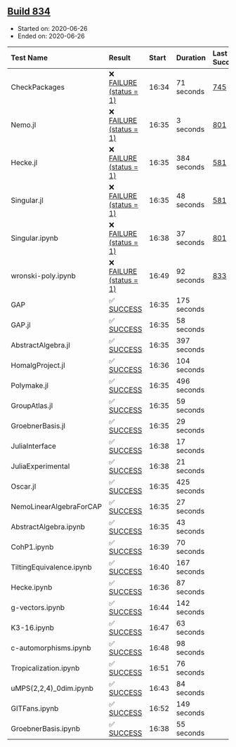 ## [Build 834](https://oscarci.mathematik.uni-kl.de/job/oscar-julia-1.4/834/)

* Started on: 2020-06-26
* Ended on: 2020-06-26

| Test Name    | Result | Start | Duration | Last Success | First Failure |
|:-------------|:-------|:------|:---------|:-------------|:--------------|
| CheckPackages | ❌ [FAILURE (status = 1)](https://oscarci.mathematik.uni-kl.de/job/oscar-julia-1.4/834/artifact/logs/build-834/CheckPackages.log) | 16:34 | 71 seconds | [745](https://oscarci.mathematik.uni-kl.de/job/oscar-julia-1.4/745/) | [746](https://oscarci.mathematik.uni-kl.de/job/oscar-julia-1.4/746/) |
| Nemo.jl | ❌ [FAILURE (status = 1)](https://oscarci.mathematik.uni-kl.de/job/oscar-julia-1.4/834/artifact/logs/build-834/Nemo.jl.log) | 16:35 | 3 seconds | [801](https://oscarci.mathematik.uni-kl.de/job/oscar-julia-1.4/801/) | [802](https://oscarci.mathematik.uni-kl.de/job/oscar-julia-1.4/802/) |
| Hecke.jl | ❌ [FAILURE (status = 1)](https://oscarci.mathematik.uni-kl.de/job/oscar-julia-1.4/834/artifact/logs/build-834/Hecke.jl.log) | 16:35 | 384 seconds | [581](https://oscarci.mathematik.uni-kl.de/job/oscar-julia-1.4/581/) | [582](https://oscarci.mathematik.uni-kl.de/job/oscar-julia-1.4/582/) |
| Singular.jl | ❌ [FAILURE (status = 1)](https://oscarci.mathematik.uni-kl.de/job/oscar-julia-1.4/834/artifact/logs/build-834/Singular.jl.log) | 16:35 | 48 seconds | [581](https://oscarci.mathematik.uni-kl.de/job/oscar-julia-1.4/581/) | [582](https://oscarci.mathematik.uni-kl.de/job/oscar-julia-1.4/582/) |
| Singular.ipynb | ❌ [FAILURE (status = 1)](https://oscarci.mathematik.uni-kl.de/job/oscar-julia-1.4/834/artifact/logs/build-834/Singular.ipynb.log) | 16:38 | 37 seconds | [801](https://oscarci.mathematik.uni-kl.de/job/oscar-julia-1.4/801/) | [802](https://oscarci.mathematik.uni-kl.de/job/oscar-julia-1.4/802/) |
| wronski-poly.ipynb | ❌ [FAILURE (status = 1)](https://oscarci.mathematik.uni-kl.de/job/oscar-julia-1.4/834/artifact/logs/build-834/wronski-poly.ipynb.log) | 16:49 | 92 seconds | [833](https://oscarci.mathematik.uni-kl.de/job/oscar-julia-1.4/833/) | [834](https://oscarci.mathematik.uni-kl.de/job/oscar-julia-1.4/834/) |
| GAP | ✅ [SUCCESS](https://oscarci.mathematik.uni-kl.de/job/oscar-julia-1.4/834/artifact/logs/build-834/GAP.log) | 16:35 | 175 seconds |  |  |
| GAP.jl | ✅ [SUCCESS](https://oscarci.mathematik.uni-kl.de/job/oscar-julia-1.4/834/artifact/logs/build-834/GAP.jl.log) | 16:35 | 58 seconds |  |  |
| AbstractAlgebra.jl | ✅ [SUCCESS](https://oscarci.mathematik.uni-kl.de/job/oscar-julia-1.4/834/artifact/logs/build-834/AbstractAlgebra.jl.log) | 16:35 | 397 seconds |  |  |
| HomalgProject.jl | ✅ [SUCCESS](https://oscarci.mathematik.uni-kl.de/job/oscar-julia-1.4/834/artifact/logs/build-834/HomalgProject.jl.log) | 16:36 | 104 seconds |  |  |
| Polymake.jl | ✅ [SUCCESS](https://oscarci.mathematik.uni-kl.de/job/oscar-julia-1.4/834/artifact/logs/build-834/Polymake.jl.log) | 16:35 | 496 seconds |  |  |
| GroupAtlas.jl | ✅ [SUCCESS](https://oscarci.mathematik.uni-kl.de/job/oscar-julia-1.4/834/artifact/logs/build-834/GroupAtlas.jl.log) | 16:35 | 59 seconds |  |  |
| GroebnerBasis.jl | ✅ [SUCCESS](https://oscarci.mathematik.uni-kl.de/job/oscar-julia-1.4/834/artifact/logs/build-834/GroebnerBasis.jl.log) | 16:35 | 29 seconds |  |  |
| JuliaInterface | ✅ [SUCCESS](https://oscarci.mathematik.uni-kl.de/job/oscar-julia-1.4/834/artifact/logs/build-834/JuliaInterface.log) | 16:38 | 17 seconds |  |  |
| JuliaExperimental | ✅ [SUCCESS](https://oscarci.mathematik.uni-kl.de/job/oscar-julia-1.4/834/artifact/logs/build-834/JuliaExperimental.log) | 16:38 | 21 seconds |  |  |
| Oscar.jl | ✅ [SUCCESS](https://oscarci.mathematik.uni-kl.de/job/oscar-julia-1.4/834/artifact/logs/build-834/Oscar.jl.log) | 16:35 | 425 seconds |  |  |
| NemoLinearAlgebraForCAP | ✅ [SUCCESS](https://oscarci.mathematik.uni-kl.de/job/oscar-julia-1.4/834/artifact/logs/build-834/NemoLinearAlgebraForCAP.log) | 16:35 | 27 seconds |  |  |
| AbstractAlgebra.ipynb | ✅ [SUCCESS](https://oscarci.mathematik.uni-kl.de/job/oscar-julia-1.4/834/artifact/logs/build-834/AbstractAlgebra.ipynb.log) | 16:35 | 43 seconds |  |  |
| CohP1.ipynb | ✅ [SUCCESS](https://oscarci.mathematik.uni-kl.de/job/oscar-julia-1.4/834/artifact/logs/build-834/CohP1.ipynb.log) | 16:39 | 70 seconds |  |  |
| TiltingEquivalence.ipynb | ✅ [SUCCESS](https://oscarci.mathematik.uni-kl.de/job/oscar-julia-1.4/834/artifact/logs/build-834/TiltingEquivalence.ipynb.log) | 16:40 | 167 seconds |  |  |
| Hecke.ipynb | ✅ [SUCCESS](https://oscarci.mathematik.uni-kl.de/job/oscar-julia-1.4/834/artifact/logs/build-834/Hecke.ipynb.log) | 16:36 | 87 seconds |  |  |
| g-vectors.ipynb | ✅ [SUCCESS](https://oscarci.mathematik.uni-kl.de/job/oscar-julia-1.4/834/artifact/logs/build-834/g-vectors.ipynb.log) | 16:44 | 142 seconds |  |  |
| K3-16.ipynb | ✅ [SUCCESS](https://oscarci.mathematik.uni-kl.de/job/oscar-julia-1.4/834/artifact/logs/build-834/K3-16.ipynb.log) | 16:47 | 63 seconds |  |  |
| c-automorphisms.ipynb | ✅ [SUCCESS](https://oscarci.mathematik.uni-kl.de/job/oscar-julia-1.4/834/artifact/logs/build-834/c-automorphisms.ipynb.log) | 16:48 | 98 seconds |  |  |
| Tropicalization.ipynb | ✅ [SUCCESS](https://oscarci.mathematik.uni-kl.de/job/oscar-julia-1.4/834/artifact/logs/build-834/Tropicalization.ipynb.log) | 16:51 | 76 seconds |  |  |
| uMPS(2,2,4)_0dim.ipynb | ✅ [SUCCESS](https://oscarci.mathematik.uni-kl.de/job/oscar-julia-1.4/834/artifact/logs/build-834/uMPS-2-2-4-_0dim.ipynb.log) | 16:43 | 84 seconds |  |  |
| GITFans.ipynb | ✅ [SUCCESS](https://oscarci.mathematik.uni-kl.de/job/oscar-julia-1.4/834/artifact/logs/build-834/GITFans.ipynb.log) | 16:52 | 149 seconds |  |  |
| GroebnerBasis.ipynb | ✅ [SUCCESS](https://oscarci.mathematik.uni-kl.de/job/oscar-julia-1.4/834/artifact/logs/build-834/GroebnerBasis.ipynb.log) | 16:38 | 55 seconds |  |  |
